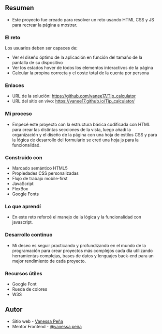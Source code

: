 ## Resumen

- Este proyecto fue creado para resolver un reto usando HTML CSS y JS para recrear la página a mostrar.

### El reto

Los usuarios deben ser capaces de:

- Ver el diseño óptimo de la aplicación en función del tamaño de la pantalla de su dispositivo
- Ver los estados hover de todos los elementos interactivos de la página
- Calcular la propina correcta y el coste total de la cuenta por persona


### Enlaces

- URL de la solución: https://github.com/vanee17/Tip_calculator
- URL del sitio en vivo: https://vanee17.github.io/Tip_calculator/

### Mi proceso

- Empecé este proyecto con la estructura básica codificada con HTML para crear las distintas secciones de la vista, luego añadí la organización y el diseño de la página con una hoja de estilos CSS y para la lógica de desarrollo del formulario se creó una hoja js para la funcionalidad.

### Construido con

- Marcado semántico HTML5
- Propiedades CSS personalizadas
- Flujo de trabajo mobile-first
- JavaScript
- FlexBox
- Google Fonts

### Lo que aprendí

- En este reto reforcé el manejo de la lógica y la funcionalidad con javascript.

### Desarrollo continuo

- Mi deseo es seguir practicando y profundizando en el mundo de la programación para crear proyectos más complejos cada día utilizando herramientas complejas, bases de datos y lenguajes back-end para un mejor rendimiento de cada proyecto.

### Recursos útiles

- Google Font
- Rueda de colores
- W3S

## Autor

- Sitio web - [Vanessa Peña](https://github.com/vanee17)
- Mentor Frontend - [@vanessa peña](https://www.frontendmentor.io/profile/vanee17)